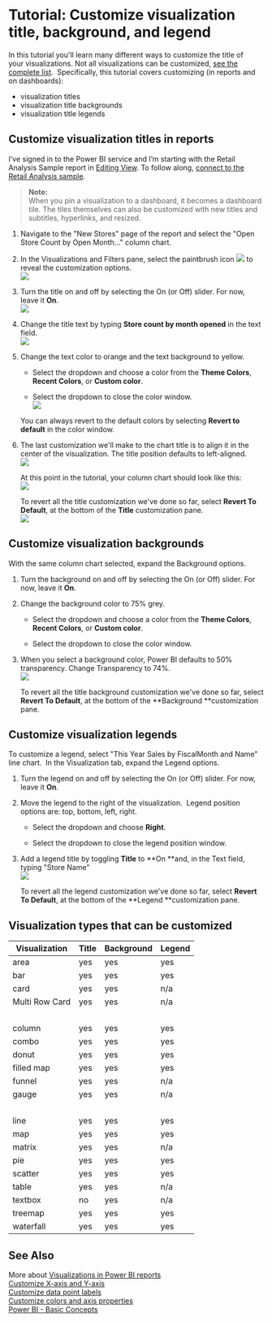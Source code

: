 ﻿<properties 
   pageTitle="Tutorial: Customize visualization title, background, and legend"
   description="Tutorial: Customize visualization title, background, and legend"
   services="powerbi" 
   documentationCenter="" 
   authors="jastru" 
   manager="mblythe" 
   editor=""
   tags=""/>
 
<tags
   ms.service="powerbi"
   ms.devlang="NA"
   ms.topic="article"
   ms.tgt_pltfrm="NA"
   ms.workload="powerbi"
   ms.date="10/15/2015"
   ms.author="jastru"/>

# Tutorial: Customize visualization title, background, and legend  

In this tutorial you'll learn many different ways to customize the title of your visualizations. Not all visualizations can be customized, [see the complete list](637423.html#list).  Specifically, this tutorial covers customizing (in reports and on dashboards):  
-   visualization titles  
-   visualization title backgrounds  
-   visualization title legends

## Customize visualization titles in reports    
I’ve signed in to the Power BI service and I’m starting with the Retail Analysis Sample report in [Editing View](powerbi-service-interact-with-a-report-in-editing-view.md). To follow along, [connect to the Retail Analysis sample](powerbi-sample-downloads.md).

>**Note:**  
>When you pin a visualization to a dashboard, it becomes a dashboard tile.  The tiles themselves can also be customized with new titles and subtitles, hyperlinks, and resized.

1.  Navigate to the "New Stores" page of the report and select the "Open Store Count by Open Month..." column chart.

2.  In the Visualizations and Filters pane, select the paintbrush icon ![](media/powerbi-service-tutorial-customize-visualization-title-background-and-legend/paintbrush.png) to reveal the customization options.  
	![](media/powerbi-service-tutorial-customize-visualization-title-background-and-legend/customizefull.png)

3.  Turn the title on and off by selecting the On (or Off) slider. For now, leave it **On**.  
	![](media/powerbi-service-tutorial-customize-visualization-title-background-and-legend/onoffslider.png)

4.  Change the title text by typing **Store count by month opened** in the text field.  
	![](media/powerbi-service-tutorial-customize-visualization-title-background-and-legend/customizetext2.png)

5.  Change the text color to orange and the text background to yellow.
	
	-   Select the dropdown and choose a color from the **Theme Colors**, **Recent Colors**, or **Custom color**.

	-   Select the dropdown to close the color window.  
	![](media/powerbi-service-tutorial-customize-visualization-title-background-and-legend/customizecolorpicker.png)

	You can always revert to the default colors by selecting **Revert to default** in the color window.

6.  The last customization we'll make to the chart title is to align it in the center of the visualization. The title position defaults to left-aligned.  
![](media/powerbi-service-tutorial-customize-visualization-title-background-and-legend/customizealign.png)

	At this point in the tutorial, your column chart should look like this:  
	![](media/powerbi-service-tutorial-customize-visualization-title-background-and-legend/tutorialprogress1.png)

	To revert all the title customization we've done so far, select **Revert To Default**, at the bottom of the **Title** customization pane.  
	![](media/powerbi-service-tutorial-customize-visualization-title-background-and-legend/revertall.png)

## Customize visualization backgrounds  
With the same column chart selected, expand the Background options.

1.  Turn the background on and off by selecting the On (or Off) slider. For now, leave it **On**.

2.  Change the background color to 75% grey.

    -   Select the dropdown and choose a color from the **Theme Colors**, **Recent Colors**, or **Custom color**.

    -   Select the dropdown to close the color window.

3.  When you select a background color, Power BI defaults to 50% transparency. Change Transparency to 74%.   
    ![](media/powerbi-service-tutorial-customize-visualization-title-background-and-legend/customizebackground.png)

    To revert all the title background customization we've done so far, select **Revert To Default**, at the bottom of the **Background **customization pane.

## Customize visualization legends  
To customize a legend, select "This Year Sales by FiscalMonth and Name" line chart.  In the Visualization tab, expand the Legend options.

1.  Turn the legend on and off by selecting the On (or Off) slider. For now, leave it **On**.

2.  Move the legend to the right of the visualization.  Legend position options are: top, bottom, left, right. 

    -   Select the dropdown and choose **Right**.

    -   Select the dropdown to close the legend position window.

3.  Add a legend title by toggling **Title** to **On **and, in the Text field, typing "Store Name"  
    ![](media/powerbi-service-tutorial-customize-visualization-title-background-and-legend/customizelegend.png)

    To revert all the legend customization we've done so far, select **Revert To Default**, at the bottom of the **Legend **customization pane.

## Visualization types that can be customized  
|Visualization|Title|Background|Legend|
|---|---|---|---|
|area|yes|yes|yes|
|bar|yes|yes|yes|
|card|yes|yes|n/a|
|Multi Row Card|yes|yes|n/a|
||<br />|<br />|<br />|
|column|yes|yes|yes|
|combo|yes|yes|yes|
|donut|yes|yes|yes|
|filled map|yes|yes|yes|
|funnel|yes|yes|n/a|
|gauge|yes|yes|n/a|
|<br />|<br />|<br />|<br />|
|line|yes|yes|yes|
|map|yes|yes|yes|
|matrix|yes|yes|n/a|
|pie|yes|yes|yes|
|scatter|yes|yes|yes|
|table|yes|yes|n/a|
|textbox|no|yes|n/a|
|treemap|yes|yes|yes|
|waterfall|yes|yes|yes|

## See Also  
More about [Visualizations in Power BI reports](powerbi-service-visualizations-for-reports.md)  
[Customize X-axis and Y-axis](https://support.powerbi.com/knowledgebase/articles/637429%0A)  
[Customize data point labels](https://support.powerbi.com/knowledgebase/articles/637417%0A)  
[Customize colors and axis properties](https://support.powerbi.com/knowledgebase/articles/666325)  
[Power BI - Basic Concepts](powerbi-service-basic-concepts.md)  